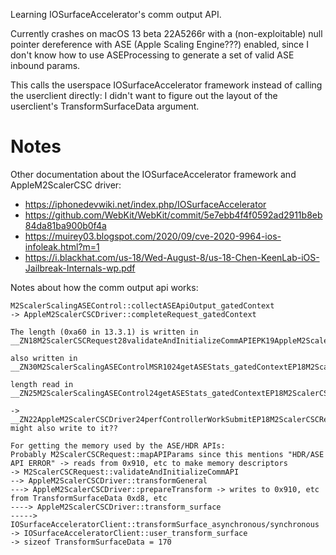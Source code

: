 Learning IOSurfaceAccelerator's comm output API.

Currently crashes on macOS 13 beta 22A5266r with a (non-exploitable) null pointer dereference with ASE (Apple Scaling Engine???) enabled, since I don't know how to use ASEProcessing to generate a set of valid ASE inbound params.

This calls the userspace IOSurfaceAccelerator framework instead of calling the userclient directly: I didn't want to figure out the layout of the userclient's TransformSurfaceData argument.

# Notes

Other documentation about the IOSurfaceAccelerator framework and AppleM2ScalerCSC driver:

- https://iphonedevwiki.net/index.php/IOSurfaceAccelerator
- https://github.com/WebKit/WebKit/commit/5e7ebb4f4f0592ad2911b8eb84da81ba900b0f4a
- https://muirey03.blogspot.com/2020/09/cve-2020-9964-ios-infoleak.html?m=1
- https://i.blackhat.com/us-18/Wed-August-8/us-18-Chen-KeenLab-iOS-Jailbreak-Internals-wp.pdf


Notes about how the comm output api works:

```
M2ScalerScalingASEControl::collectASEApiOutput_gatedContext
-> AppleM2ScalerCSCDriver::completeRequest_gatedContext

The length (0xa60 in 13.3.1) is written in __ZN18M2ScalerCSCRequest28validateAndInitializeCommAPIEPK19AppleM2ScalerCSCHal

also written in
__ZN30M2ScalerScalingASEControlMSR1024getASEStats_gatedContextEP18M2ScalerCSCRequest

length read in
__ZN25M2ScalerScalingASEControl24getASEStats_gatedContextEP18M2ScalerCSCRequest

-> __ZN22AppleM2ScalerCSCDriver24perfControllerWorkSubmitEP18M2ScalerCSCRequest might also write to it??

For getting the memory used by the ASE/HDR APIs:
Probably M2ScalerCSCRequest::mapAPIParams since this mentions "HDR/ASE API ERROR" -> reads from 0x910, etc to make memory descriptors
-> M2ScalerCSCRequest::validateAndInitializeCommAPI
--> AppleM2ScalerCSCDriver::transformGeneral
---> AppleM2ScalerCSCDriver::prepareTransform -> writes to 0x910, etc from TransformSurfaceData 0xd8, etc
----> AppleM2ScalerCSCDriver::transform_surface
-----> IOSurfaceAcceleratorClient::transformSurface_asynchronous/synchronous
-> IOSurfaceAcceleratorClient::user_transform_surface
-> sizeof TransformSurfaceData = 170
```
